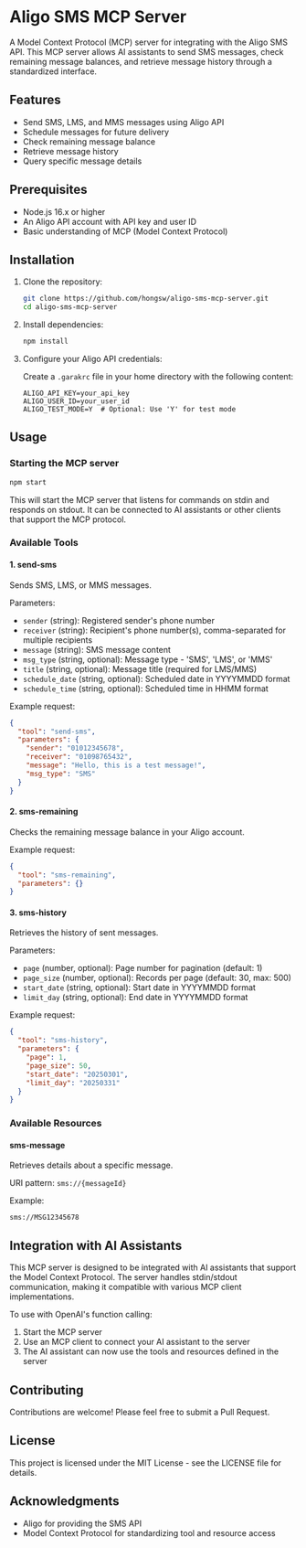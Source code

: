 # Aligo SMS MCP Server

A Model Context Protocol (MCP) server for integrating with the Aligo SMS API. This MCP server allows AI assistants to send SMS messages, check remaining message balances, and retrieve message history through a standardized interface.

## Features

- Send SMS, LMS, and MMS messages using Aligo API
- Schedule messages for future delivery
- Check remaining message balance
- Retrieve message history
- Query specific message details

## Prerequisites

- Node.js 16.x or higher
- An Aligo API account with API key and user ID
- Basic understanding of MCP (Model Context Protocol)

## Installation

1. Clone the repository:
   ```bash
   git clone https://github.com/hongsw/aligo-sms-mcp-server.git
   cd aligo-sms-mcp-server
   ```

2. Install dependencies:
   ```bash
   npm install
   ```

3. Configure your Aligo API credentials:
   
   Create a `.garakrc` file in your home directory with the following content:
   ```
   ALIGO_API_KEY=your_api_key
   ALIGO_USER_ID=your_user_id
   ALIGO_TEST_MODE=Y  # Optional: Use 'Y' for test mode
   ```

## Usage

### Starting the MCP server

```bash
npm start
```

This will start the MCP server that listens for commands on stdin and responds on stdout. It can be connected to AI assistants or other clients that support the MCP protocol.

### Available Tools

#### 1. send-sms

Sends SMS, LMS, or MMS messages.

Parameters:
- `sender` (string): Registered sender's phone number
- `receiver` (string): Recipient's phone number(s), comma-separated for multiple recipients
- `message` (string): SMS message content
- `msg_type` (string, optional): Message type - 'SMS', 'LMS', or 'MMS'
- `title` (string, optional): Message title (required for LMS/MMS)
- `schedule_date` (string, optional): Scheduled date in YYYYMMDD format
- `schedule_time` (string, optional): Scheduled time in HHMM format

Example request:
```json
{
  "tool": "send-sms",
  "parameters": {
    "sender": "01012345678",
    "receiver": "01098765432",
    "message": "Hello, this is a test message!",
    "msg_type": "SMS"
  }
}
```

#### 2. sms-remaining

Checks the remaining message balance in your Aligo account.

Example request:
```json
{
  "tool": "sms-remaining",
  "parameters": {}
}
```

#### 3. sms-history

Retrieves the history of sent messages.

Parameters:
- `page` (number, optional): Page number for pagination (default: 1)
- `page_size` (number, optional): Records per page (default: 30, max: 500)
- `start_date` (string, optional): Start date in YYYYMMDD format
- `limit_day` (string, optional): End date in YYYYMMDD format

Example request:
```json
{
  "tool": "sms-history",
  "parameters": {
    "page": 1,
    "page_size": 50,
    "start_date": "20250301",
    "limit_day": "20250331"
  }
}
```

### Available Resources

#### sms-message

Retrieves details about a specific message.

URI pattern: `sms://{messageId}`

Example:
```
sms://MSG12345678
```

## Integration with AI Assistants

This MCP server is designed to be integrated with AI assistants that support the Model Context Protocol. The server handles stdin/stdout communication, making it compatible with various MCP client implementations.

To use with OpenAI's function calling:

1. Start the MCP server
2. Use an MCP client to connect your AI assistant to the server
3. The AI assistant can now use the tools and resources defined in the server

## Contributing

Contributions are welcome! Please feel free to submit a Pull Request.

## License

This project is licensed under the MIT License - see the LICENSE file for details.

## Acknowledgments

- Aligo for providing the SMS API
- Model Context Protocol for standardizing tool and resource access